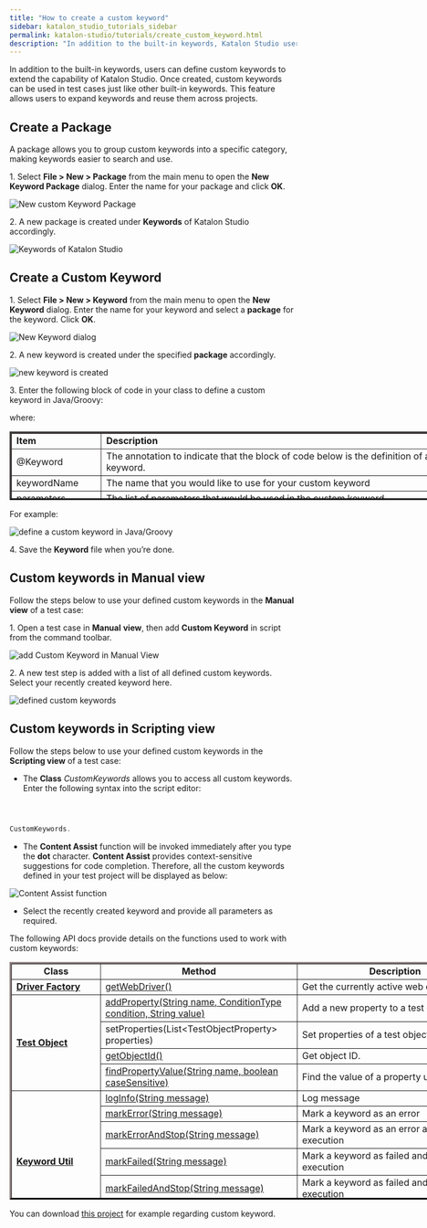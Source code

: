 ```yaml
---
title: "How to create a custom keyword"
sidebar: katalon_studio_tutorials_sidebar
permalink: katalon-studio/tutorials/create_custom_keyword.html
description: "In addition to the built-in keywords, Katalon Studio users can define custom keyword to extend the capability and reuse them across projects"
---
```

[](#)

In addition to the built-in keywords, users can define custom keywords to extend the capability of Katalon Studio. Once created, custom keywords can be used in test cases just like other built-in keywords. This feature allows users to expand keywords and reuse them across projects.

**Create a Package**
--------------------

A package allows you to group custom keywords into a specific category, making keywords easier to search and use.

1. Select **File > New > Package** from the main menu to open the **New Keyword Package** dialog. Enter the name for your package and click **OK**.

![New custom Keyword Package](../../images/katalon-studio/tutorials/create_custom_keyword/1.-Katalon-Keyword-package.png)

2\. A new package is created under **Keywords** of Katalon Studio accordingly.

![Keywords of Katalon Studio](../../images/katalon-studio/tutorials/create_custom_keyword/2.-Katalon-Keyword.png)

**Create a Custom Keyword**
---------------------------

1. Select **File > New > Keyword** from the main menu to open the **New Keyword** dialog. Enter the name for your keyword and select a **package** for the keyword. Click **OK**.

![New Keyword dialog](../../images/katalon-studio/tutorials/create_custom_keyword/3.-Katalon-New-Keyword.png)

2. A new keyword is created under the specified **package** accordingly.

![new keyword is created](../../images/katalon-studio/tutorials/create_custom_keyword/4.-Katalon-new-keyword.png)

3. Enter the following block of code in your class to define a custom keyword in Java/Groovy:  

where:

<table style="height: 120px; width: 817px; border-color: #423c3c;" border="3"><tbody><tr><td style="width: 142px; text-align: left; border-color: #423c3c;"><strong>Item</strong></td><td style="width: 663px; text-align: left; border-color: #423c3c;"><strong>Description</strong></td></tr><tr><td style="width: 142px; text-align: left;">@Keyword</td><td style="width: 663px; text-align: left;">The annotation to indicate that the block of code below is the definition of a keyword.</td></tr><tr><td style="width: 142px; text-align: left;">keywordName</td><td style="width: 663px; text-align: left;">The name that you would like to use for your custom keyword</td></tr><tr><td style="width: 142px; text-align: left;">parameters</td><td style="width: 663px; text-align: left;">The list of parameters that would be used in the custom keyword</td></tr></tbody></table>

For example:

![define a custom keyword in Java/Groovy](../../images/katalon-studio/tutorials/create_custom_keyword/5.-Katalon-keyword-groovy.png)  

4\. Save the **Keyword** file when you’re done.

**Custom keywords in Manual view**
----------------------------------

Follow the steps below to use your defined custom keywords in the **Manual view** of a test case:

1. Open a test case in **Manual** **view**, then add **Custom Keyword** in script from the command toolbar.

![add Custom Keyword in Manual View](../../images/katalon-studio/tutorials/create_custom_keyword/6.-Katalon-Manual-view.png)

2. A new test step is added with a list of all defined custom keywords. Select your recently created keyword here.

![defined custom keywords](../../images/katalon-studio/tutorials/create_custom_keyword/7.-Katalon-new-test-case.png)

**Custom keywords in Scripting view**
-------------------------------------

Follow the steps below to use your defined custom keywords in the **Scripting view** of a test case:

*   The **Class** _CustomKeywords_ allows you to access all custom keywords. Enter the following syntax into the script editor:

```groovy


 
CustomKeywords.

```

*   The **Content Assist** function will be invoked immediately after you type the **dot** character. **Content Assist** provides context-sensitive suggestions for code completion. Therefore, all the custom keywords defined in your test project will be displayed as below:

![Content Assist function](../../images/katalon-studio/tutorials/create_custom_keyword/8.-Katalon-Conten-assist.png)

*   Select the recently created keyword and provide all parameters as required.

The following API docs provide details on the functions used to work with custom keywords:

<table style="height: 416px; width: 851px; border-color: #363131;" border="3"><tbody><tr><td style="width: 147px; text-align: center;"><strong>Class</strong></td><td style="width: 331px; text-align: center;"><strong>Method</strong></td><td style="width: 353px; text-align: center;"><strong>Description</strong></td></tr><tr><td style="width: 147px;"><span style="text-decoration: underline;"><a href="http://api-docs.katalon.com/studio/v4.6.0.2/api/com/kms/katalon/core/webui/driver/DriverFactory.html"><b>Driver Factory</b></a></span></td><td style="width: 331px;"><a href="http://api-docs.katalon.com/studio/v4.6.0.2/api/com/kms/katalon/core/webui/driver/DriverFactory.html#getWebDriver()"><span style="font-weight: 400;">getWebDriver()</span></a></td><td style="width: 353px;"><span style="font-weight: 400;">Get the currently active web driver.</span></td></tr><tr><td style="width: 147px;" rowspan="4"><span style="text-decoration: underline;"><a href="http://api-docs.katalon.com/studio/v4.6.0.2/api/com/kms/katalon/core/testobject/TestObject.html"><b>Test Object</b></a></span></td><td style="width: 331px;"><a href="http://api-docs.katalon.com/studio/v4.6.0.2/api/com/kms/katalon/core/testobject/TestObject.html#addProperty(java.lang.String,%20com.kms.katalon.core.testobject.ConditionType,%20java.lang.String)"><span style="font-weight: 400;">addProperty(String name, ConditionType condition, String value)</span></a></td><td style="width: 353px;"><span style="font-weight: 400;">Add a new property to a test object</span></td></tr><tr><td style="width: 331px;"><span style="font-weight: 400;">setProperties(List&lt;TestObjectProperty&gt; properties)&nbsp;</span></td><td style="width: 353px;"><span style="font-weight: 400;">Set properties of a test object</span></td></tr><tr><td style="width: 331px;"><a href="http://api-docs.katalon.com/studio/v4.6.0.2/api/com/kms/katalon/core/testobject/TestObject.html#getObjectId()"><span style="font-weight: 400;">getObjectId()</span></a></td><td style="width: 353px;"><span style="font-weight: 400;">Get object ID.</span></td></tr><tr><td style="width: 331px;"><a href="http://api-docs.katalon.com/studio/v4.6.0.2/api/com/kms/katalon/core/testobject/TestObject.html#findPropertyValue(java.lang.String,%20boolean)"><span style="font-weight: 400;">findPropertyValue(String name, boolean caseSensitive)</span></a></td><td style="width: 353px;"><span style="font-weight: 400;">Find the value of a property using its name</span></td></tr><tr><td style="width: 147px;" rowspan="7"><span style="text-decoration: underline;"><a href="http://api-docs.katalon.com/studio/v4.6.0.2/api/com/kms/katalon/core/util/KeywordUtil.html"><b>Keyword Util</b></a></span></td><td style="width: 331px;"><a href="http://api-docs.katalon.com/studio/v4.6.0.2/api/com/kms/katalon/core/util/KeywordUtil.html#logInfo(java.lang.String)"><span style="font-weight: 400;">logInfo(String message)</span></a></td><td style="width: 353px;"><span style="font-weight: 400;">Log message</span></td></tr><tr><td style="width: 331px;"><a href="http://api-docs.katalon.com/studio/v4.6.0.2/api/com/kms/katalon/core/util/KeywordUtil.html#markError(java.lang.String)"><span style="font-weight: 400;">markError(String message)</span></a></td><td style="width: 353px;"><span style="font-weight: 400;">Mark a keyword as an error</span></td></tr><tr><td style="width: 331px;"><a href="http://api-docs.katalon.com/studio/v4.6.0.2/api/com/kms/katalon/core/util/KeywordUtil.html#markErrorAndStop(java.lang.String)"><span style="font-weight: 400;">markErrorAndStop(String message)</span></a></td><td style="width: 353px;"><span style="font-weight: 400;">Mark a keyword as an error and stop execution</span></td></tr><tr><td style="width: 331px;"><a href="http://api-docs.katalon.com/studio/v4.6.0.2/api/com/kms/katalon/core/util/KeywordUtil.html#markFailed(java.lang.String)"><span style="font-weight: 400;">markFailed(String message)</span></a></td><td style="width: 353px;"><span style="font-weight: 400;">Mark a keyword as failed and continue execution</span></td></tr><tr><td style="width: 331px;"><a href="http://api-docs.katalon.com/studio/v4.6.0.2/api/com/kms/katalon/core/util/KeywordUtil.html#markFailedAndStop(java.lang.String)"><span style="font-weight: 400;">markFailedAndStop(String message)</span></a></td><td style="width: 353px;"><span style="font-weight: 400;">Mark a keyword as failed and stop execution</span></td></tr><tr><td style="width: 331px;"><a href="http://api-docs.katalon.com/studio/v4.6.0.2/api/com/kms/katalon/core/util/KeywordUtil.html#markPassed(java.lang.String)"><span style="font-weight: 400;">markPassed(String message)</span></a></td><td style="width: 353px;"><span style="font-weight: 400;">Mark a keyword as passed</span></td></tr><tr><td style="width: 331px;"><a href="http://api-docs.katalon.com/studio/v4.6.0.2/api/com/kms/katalon/core/util/KeywordUtil.html#markWarning(java.lang.String)"><span style="font-weight: 400;">markWarning(String message)</span></a></td><td style="width: 353px;"><span style="font-weight: 400;">Mark a keyword as warning</span></td></tr></tbody></table>

You can download [this project](https://github.com/katalon-studio/CustomKeywords) for example regarding custom keyword.

[](#modal-id-popup)